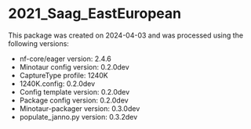 # 2021_Saag_EastEuropean
This package was created on 2024-04-03 and was processed using the following versions:
 - nf-core/eager version:  2.4.6
 - Minotaur config version: 0.2.0dev
 - CaptureType profile: 1240K
 - 1240K.config: 0.2.0dev
 - Config template version: 0.2.0dev
 - Package config version: 0.2.0dev
 - Minotaur-packager version: 0.3.0dev
 - populate_janno.py version: 0.3.2dev
